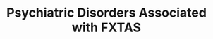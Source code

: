 ---
layout: default
title: Psychiatric Disorders Associated with FXTAS
authors: Seritan, A.L.; Ortigas, M.; <b>Seritan, S.</b>; Bourgeois, J.A.; Hagerman, R.J.
doi: 10.2174/157340013805289699
img: CPR_cover.jpg
---
